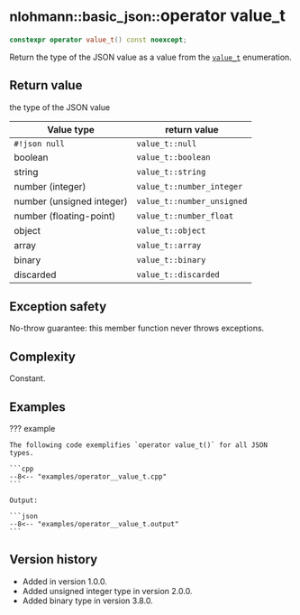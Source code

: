 # <small>nlohmann::basic_json::</small>operator value_t

```cpp
constexpr operator value_t() const noexcept;
```

Return the type of the JSON value as a value from the [`value_t`](value_t.md) enumeration.

## Return value

the type of the JSON value

| Value type                | return value               |
|---------------------------|----------------------------|
| `#!json null`             | `value_t::null`            |
| boolean                   | `value_t::boolean`         |
| string                    | `value_t::string`          |
| number (integer)          | `value_t::number_integer`  |
| number (unsigned integer) | `value_t::number_unsigned` |
| number (floating-point)   | `value_t::number_float`    |
| object                    | `value_t::object`          |
| array                     | `value_t::array`           |
| binary                    | `value_t::binary`          |
| discarded                 | `value_t::discarded`       |

## Exception safety

No-throw guarantee: this member function never throws exceptions.

## Complexity

Constant.

## Examples

??? example

    The following code exemplifies `operator value_t()` for all JSON types.

    ```cpp
    --8<-- "examples/operator__value_t.cpp"
    ```

    Output:

    ```json
    --8<-- "examples/operator__value_t.output"
    ```

## Version history

- Added in version 1.0.0.
- Added unsigned integer type in version 2.0.0.
- Added binary type in version 3.8.0.
